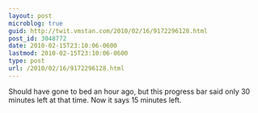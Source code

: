 ```yaml
---
layout: post
microblog: true
guid: http://twit.vmstan.com/2010/02/16/9172296128.html
post_id: 3048772
date: 2010-02-15T23:10:06-0600
lastmod: 2010-02-15T23:10:06-0600
type: post
url: /2010/02/16/9172296128.html
---
```

Should have gone to bed an hour ago, but this progress bar said only 30 minutes left at that time. Now it says 15 minutes left.
